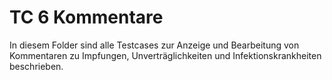 # TC 6 Kommentare
In diesem Folder sind alle Testcases zur Anzeige und Bearbeitung von Kommentaren zu Impfungen, Unverträglichkeiten und Infektionskrankheiten beschrieben.

